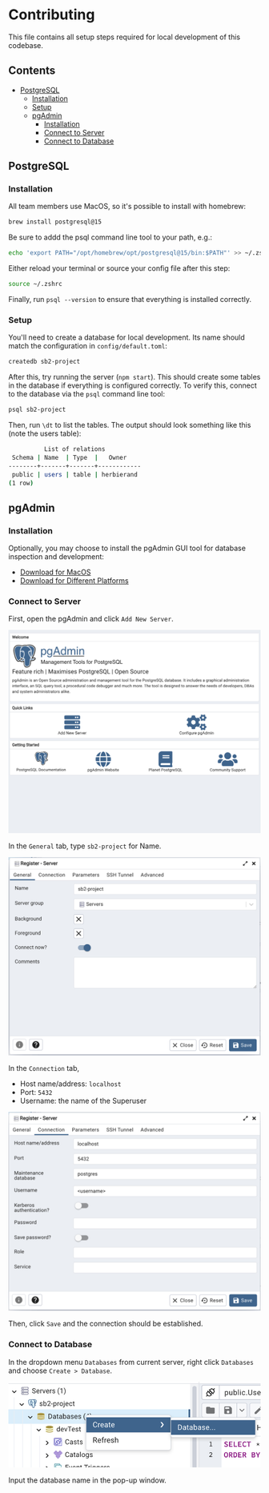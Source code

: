 # Contributing

This file contains all setup steps required for local development of this codebase.

## Contents

- [PostgreSQL](#postgresql)
    - [Installation](#installation)
    - [Setup](#setup)
    - [pgAdmin](#pgadmin)
        - [Installation](#installation-1)
        - [Connect to Server](#connect-to-server)
        - [Connect to Database](#connect-to-database)

## PostgreSQL 

### Installation

All team members use MacOS, so it's possible to install with homebrew:

```bash
brew install postgresql@15
```

Be sure to addd the psql command line tool to your path, e.g.:

```bash
echo 'export PATH="/opt/homebrew/opt/postgresql@15/bin:$PATH"' >> ~/.zshrc
```

Either reload your terminal or source your config file after this step:

```bash
source ~/.zshrc
```

Finally, run `psql --version` to ensure that everything is installed correctly.

### Setup

You'll need to create a database for local development. Its name should match the configuration in `config/default.toml`:

```bash
createdb sb2-project
```

After this, try running the server (`npm start`). This should create some tables in the database if everything is configured correctly. 
To verify this, connect to the database via the `psql` command line tool:

```bash
psql sb2-project
```

Then, run `\dt` to list the tables. The output should look something like this (note the users table):

```bash
          List of relations
 Schema | Name  | Type  |   Owner
--------+-------+-------+------------
 public | users | table | herbierand
(1 row)
```

## pgAdmin

### Installation
Optionally, you may choose to install the pgAdmin GUI tool for database inspection and development:
- [Download for MacOS](https://www.pgadmin.org/download/pgadmin-4-macos/)
- [Download for Different Platforms](https://www.pgadmin.org/download/)

### Connect to Server
First, open the pgAdmin and click `Add New Server`.

![Add new server](images/pgAdmin_add_server.png)

In the `General` tab, type `sb2-project` for Name.

![General settings for pgAdmin Connection](images/pgAdmin_general.png)

In the `Connection` tab,
- Host name/address: `localhost`
- Port: `5432` 
- Username: the name of the Superuser

![Connection settings for pgAdmin Connection](images/pgAdmin_connection.png)

Then, click `Save` and the connection should be established.

### Connect to Database

In the dropdown menu `Databases` from current server, right click `Databases` and choose `Create > Database`. 

![Connection settings for pgAdmin Connection](images/pgAdmin_add_database.png)

Input the database name in the pop-up window.